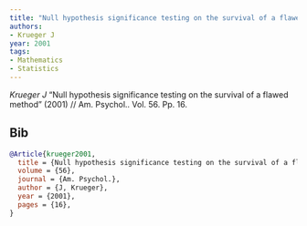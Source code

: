 ```yaml
---
title: "Null hypothesis significance testing on the survival of a flawed method"
authors:
- Krueger J
year: 2001
tags:
- Mathematics
- Statistics
---
```


<i>Krueger J</i> <span title="">“Null hypothesis significance testing on the survival of a flawed method”</span> (2001) // Am. Psychol.. Vol.&nbsp;56. Pp.&nbsp;16.

## Bib

```bib
@Article{krueger2001,
  title = {Null hypothesis significance testing on the survival of a flawed method},
  volume = {56},
  journal = {Am. Psychol.},
  author = {J, Krueger},
  year = {2001},
  pages = {16},
}
```
